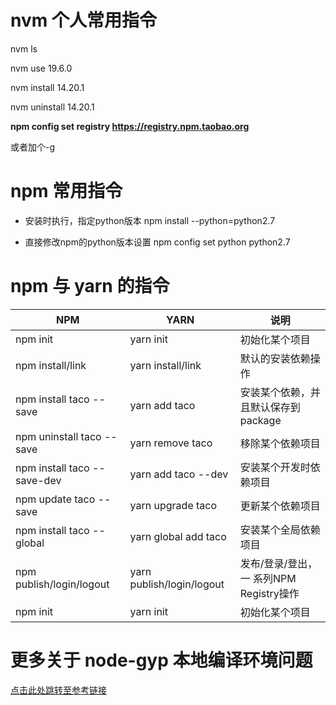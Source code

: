 #
# nvm 个人常用指令

nvm ls

nvm use 19.6.0

nvm install 14.20.1

nvm uninstall 14.20.1

**npm config set registry https://registry.npm.taobao.org**

或者加个-g

# npm 常用指令

- 安装时执行，指定python版本
    npm install --python=python2.7

- 直接修改npm的python版本设置
    npm config set python python2.7

# npm 与 yarn 的指令

|NPM|YARN|说明|
|---|---|---|
|npm init|yarn init|初始化某个项目|
|npm install/link|yarn install/link|默认的安装依赖操作|
|npm install taco --save|yarn add taco|安装某个依赖，并且默认保存到package|
|npm uninstall taco --save|yarn remove taco|移除某个依赖项目|
|npm install taco --save-dev|yarn add taco --dev|安装某个开发时依赖项目|
|npm update taco --save|yarn upgrade taco|更新某个依赖项目|
|npm install taco --global|yarn global add taco|安装某个全局依赖项目|
|npm publish/login/logout|yarn publish/login/logout|发布/登录/登出，一 系列NPM Registry操作|
|npm init|yarn init|初始化某个项目|


# 更多关于 node-gyp 本地编译环境问题

[点击此处跳转至参考链接](https://www.chenhuojun.com/2020/07/12/%E4%B8%BAnode-gyp%E9%85%8D%E7%BD%AE%E6%9C%AC%E5%9C%B0%E7%BC%96%E8%AF%91%E7%8E%AF%E5%A2%83/)

